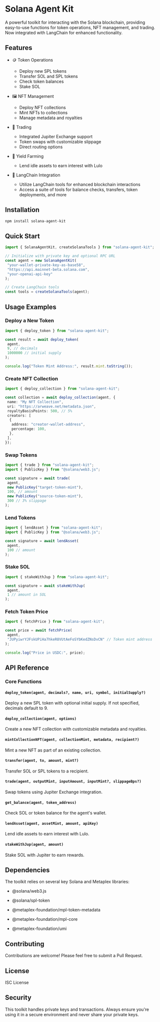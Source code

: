 # Solana Agent Kit

A powerful toolkit for interacting with the Solana blockchain, providing easy-to-use functions for token operations, NFT management, and trading. Now integrated with LangChain for enhanced functionality.

## Features

- 🪙 Token Operations

  - Deploy new SPL tokens
  - Transfer SOL and SPL tokens
  - Check token balances
  - Stake SOL

- 🖼️ NFT Management

  - Deploy NFT collections
  - Mint NFTs to collections
  - Manage metadata and royalties

- 💱 Trading

  - Integrated Jupiter Exchange support
  - Token swaps with customizable slippage
  - Direct routing options

- 🏦 Yield Farming

  - Lend idle assets to earn interest with Lulo

- 🔗 LangChain Integration
  - Utilize LangChain tools for enhanced blockchain interactions
  - Access a suite of tools for balance checks, transfers, token deployments, and more

## Installation

```bash
npm install solana-agent-kit
```

## Quick Start

```typescript
import { SolanaAgentKit, createSolanaTools } from "solana-agent-kit";

// Initialize with private key and optional RPC URL
const agent = new SolanaAgentKit(
 "your-wallet-private-key-as-base58",
 "https://api.mainnet-beta.solana.com",
 "your-openai-api-key"
);

// Create LangChain tools
const tools = createSolanaTools(agent);
```

## Usage Examples

### Deploy a New Token

```typescript
import { deploy_token } from "solana-agent-kit";

const result = await deploy_token(
 agent,
 9, // decimals
 1000000 // initial supply
);

console.log("Token Mint Address:", result.mint.toString());
```

### Create NFT Collection

```typescript
import { deploy_collection } from "solana-agent-kit";

const collection = await deploy_collection(agent, {
 name: "My NFT Collection",
 uri: "https://arweave.net/metadata.json",
 royaltyBasisPoints: 500, // 5%
 creators: [
  {
   address: "creator-wallet-address",
   percentage: 100,
  },
 ],
});
```

### Swap Tokens

```typescript
import { trade } from "solana-agent-kit";
import { PublicKey } from "@solana/web3.js";

const signature = await trade(
 agent,
 new PublicKey("target-token-mint"),
 100, // amount
 new PublicKey("source-token-mint"),
 300 // 3% slippage
);
```

### Lend Tokens

```typescript
import { lendAsset } from "solana-agent-kit";
import { PublicKey } from "@solana/web3.js";

const signature = await lendAsset(
 agent,
 100 // amount
);
```

### Stake SOL

```typescript
import { stakeWithJup } from "solana-agent-kit";

const signature = await stakeWithJup(
 agent,
 1 // amount in SOL
);
```

### Fetch Token Price

```typescript
import { fetchPrice } from "solana-agent-kit";

const price = await fetchPrice(
 agent,
 "JUPyiwrYJFskUPiHa7hkeR8VUtAeFoSYbKedZNsDvCN" // Token mint address
);

console.log("Price in USDC:", price);
```

## API Reference

### Core Functions

#### `deploy_token(agent, decimals?, name, uri, symbol, initialSupply?)`

Deploy a new SPL token with optional initial supply. If not specified, decimals default to 9.

#### `deploy_collection(agent, options)`

Create a new NFT collection with customizable metadata and royalties.

#### `mintCollectionNFT(agent, collectionMint, metadata, recipient?)`

Mint a new NFT as part of an existing collection.

#### `transfer(agent, to, amount, mint?)`

Transfer SOL or SPL tokens to a recipient.

#### `trade(agent, outputMint, inputAmount, inputMint?, slippageBps?)`

Swap tokens using Jupiter Exchange integration.

#### `get_balance(agent, token_address)`

Check SOL or token balance for the agent's wallet.

#### `lendAsset(agent, assetMint, amount, apiKey)`

Lend idle assets to earn interest with Lulo.

#### `stakeWithJup(agent, amount)`

Stake SOL with Jupiter to earn rewards.

## Dependencies

The toolkit relies on several key Solana and Metaplex libraries:

- @solana/web3.js
- @solana/spl-token
- @metaplex-foundation/mpl-token-metadata
- @metaplex-foundation/mpl-core

- @metaplex-foundation/umi

## Contributing

Contributions are welcome! Please feel free to submit a Pull Request.

## License

ISC License

## Security

This toolkit handles private keys and transactions. Always ensure you're using it in a secure environment and never share your private keys.
